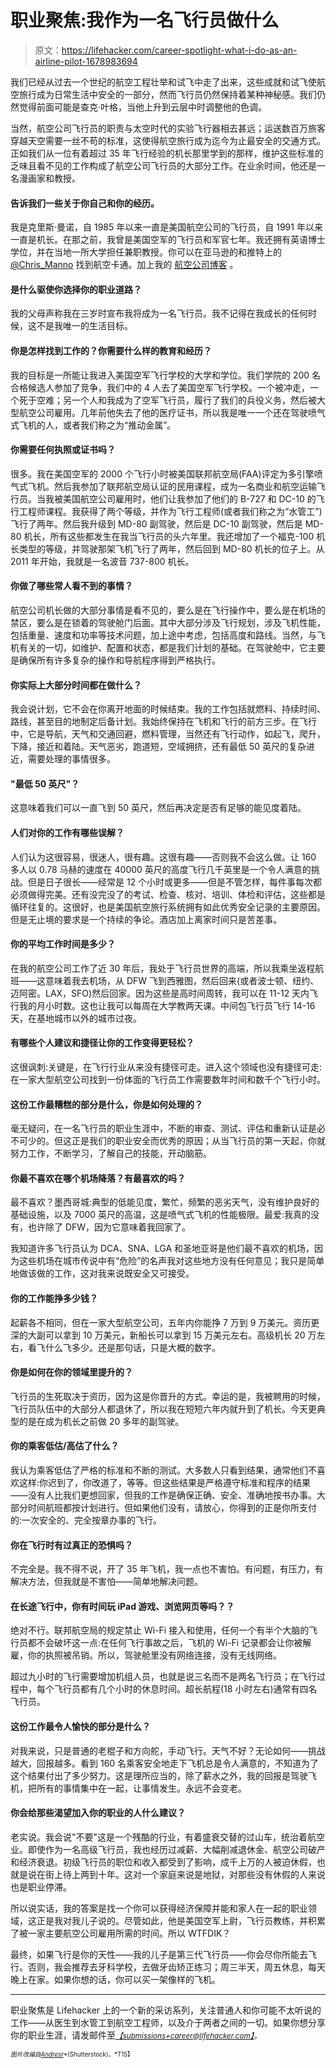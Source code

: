 # 职业聚焦:我作为一名飞行员做什么

> 原文：<https://lifehacker.com/career-spotlight-what-i-do-as-an-airline-pilot-1678983694>

我们已经从过去一个世纪的航空工程壮举和试飞中走了出来，这些成就和试飞使航空旅行成为日常生活中安全的一部分，然而飞行员仍然保持着某种神秘感。我们仍然觉得前面可能是查克·叶格，当他上升到云层中时调整他的色调。



当然，航空公司飞行员的职责与太空时代的实验飞行器相去甚远；运送数百万旅客穿越天空需要一丝不苟的标准，这使得航空旅行成为迄今为止最安全的交通方式。正如我们从一位有着超过 35 年飞行经验的机长那里学到的那样，维护这些标准的乏味且看不见的工作构成了航空公司飞行员的大部分工作。在业余时间，他还是一名漫画家和教授。

#### 告诉我们一些关于你自己和你的经历。

我是克里斯·曼诺，自 1985 年以来一直是美国航空公司的飞行员，自 1991 年以来一直是机长。在那之前，我曾是美国空军的飞行员和军官七年。我还拥有英语博士学位，并在当地一所大学担任兼职教授。你可以在亚马逊的和推特上的 [@Chris_Manno](https://twitter.com/@Chris_Manno) 找到航空卡通。加上我的 [航空公司博客](http://jethead.wordpress.com) 。

#### 是什么驱使你选择你的职业道路？

我的父母声称我在三岁时宣布我将成为一名飞行员。我不记得在我成长的任何时候，这不是我唯一的生活目标。

#### 你是怎样找到工作的？你需要什么样的教育和经历？

我的目标是一所能让我进入美国空军飞行学校的大学和学位。我们学院的 200 名合格候选人参加了竞争，我们中的 4 人去了美国空军飞行学校。一个被冲走，一个死于空难；另一个人和我成为了空军飞行员，履行了我们的兵役义务，然后被大型航空公司雇用。几年前他失去了他的医疗证书，所以我是唯一一个还在驾驶喷气式飞机的人，或者我们称之为“推动金属”。

#### 你需要任何执照或证书吗？

很多。我在美国空军的 2000 个飞行小时被美国联邦航空局(FAA)评定为多引擎喷气式飞机。然后我参加了联邦航空局认证的民用课程，成为一名商业和航空运输飞行员。当我被美国航空公司雇用时，他们让我参加了他们的 B-727 和 DC-10 的飞行工程师课程。我获得了两个等级，并作为飞行工程师(或者我们称之为“水管工”)飞行了两年。然后我升级到 MD-80 副驾驶，然后是 DC-10 副驾驶，然后是 MD-80 机长，所有这些都发生在我当飞行员的头六年里。我还增加了一个福克-100 机长类型的等级，并驾驶那架飞机飞行了两年，然后回到 MD-80 机长的位子上。从 2011 年开始，我就是一名波音 737-800 机长。

#### 你做了哪些常人看不到的事情？

航空公司机长做的大部分事情是看不见的，要么是在飞行操作中，要么是在机场的禁区，要么是在锁着的驾驶舱门后面。其中大部分涉及飞行规划，涉及飞机性能，包括重量、速度和功率等技术问题，加上途中考虑，包括高度和路线。当然，与飞机有关的一切，如维护、配置和状态，都是我们计划的基础。在驾驶舱中，它主要是确保所有许多复杂的操作和导航程序得到严格执行。

#### 你实际上大部分时间都在做什么？

我会说计划，它不会在你离开地面的时候结束。我的工作包括就燃料、持续时间、路线，甚至目的地制定后备计划。我始终保持在飞机和飞行的前方三步。在飞行中，它是导航，天气和交通回避，燃料管理，当然还有飞行动作，如起飞，爬升，下降，接近和着陆。天气恶劣，跑道短，空域拥挤，还有最低 50 英尺的复杂进近，需要处理的事情很多。

#### "最低 50 英尺"？

这意味着我们可以一直飞到 50 英尺，然后再决定是否有足够的能见度着陆。

#### 人们对你的工作有哪些误解？

人们认为这很容易，很迷人，很有趣。这很有趣——否则我不会这么做。让 160 多人以 0.78 马赫的速度在 40000 英尺的高度飞行几千英里是一个令人满意的挑战。但是日子很长——经常是 12 个小时或更多——但是不管怎样，每件事每次都必须做得完美。还有没完没了的考试、检查、核对、培训、体检和评估，这些都是循环往复的。这很好，也是美国航空旅行系统拥有如此优秀安全记录的主要原因。但是无止境的要求是一个持续的争论。酒店加上离家时间只是苦差事。

#### 你的平均工作时间是多少？

在我的航空公司工作了近 30 年后，我处于飞行员世界的高端，所以我乘坐返程航班——这意味着我去机场，从 DFW 飞到西雅图，然后回来(或者波士顿、纽约、迈阿密。LAX，SFO)然后回家。因为这些是高时间周转，我可以在 11-12 天内飞行我的月小时数。这也让我可以每周在大学教两天课。中间包飞行员飞行 14-16 天，在基地城市以外的城市过夜。

#### 有哪些个人建议和捷径让你的工作变得更轻松？

这很讽刺:关键是，在飞行行业从来没有捷径可走。进入这个领域也没有捷径可走:在一家大型航空公司找到一份体面的飞行员工作需要数年时间和数千个飞行小时。

#### 这份工作最糟糕的部分是什么，你是如何处理的？

毫无疑问，在一名飞行员的职业生涯中，不断的审查、测试、评估和重新认证是必不可少的。但这正是我们的职业安全而优秀的原因；从当飞行员的第一天起，你就努力工作，不断学习，了解自己的技能，开动脑筋。

#### 你最不喜欢在哪个机场降落？有最喜欢的吗？

最不喜欢？墨西哥城:典型的低能见度，繁忙，频繁的恶劣天气，没有维护良好的基础设施，以及 7000 英尺的高温，这是喷气式飞机的性能极限。最爱:我真的没有，也许除了 DFW，因为它意味着我回家了。

我知道许多飞行员认为 DCA、SNA、LGA 和圣地亚哥是他们最不喜欢的机场，因为这些机场在城市传说中有“危险”的名声我对这些地方没有任何意见；我只是简单地做该做的工作，这对我来说既安全又可接受。

#### 你的工作能挣多少钱？

起薪各不相同，但在一家大型航空公司，五年内你能挣 7 万到 9 万美元。资历更深的大副可以拿到 10 万美元，新船长可以拿到 15 万美元左右。高级机长 20 万左右，看飞什么飞多少。还是那句话，只是大概的数字。

#### 你是如何在你的领域里提升的？

飞行员的生死取决于资历，因为这是你晋升的方式。幸运的是，我被聘用的时候，飞行员队伍中的大部分人都退休了，所以我在短短六年内就升到了机长。今天更典型的是在成为机长之前做 20 多年的副驾驶。

#### 你的乘客低估/高估了什么？

我认为乘客低估了严格的标准和不断的测试。大多数人只看到结果，通常他们不喜欢这样:你迟到了，你改道了，等等。但这些结果是严格遵守标准和程序的结果——没有人比我们更想回家，但我的工作是确保正确、安全、准确地按书办事。大部分时间航班都按计划进行。但如果他们没有，请放心，你得到的正是你所支付的:一次安全的、完全按章办事的飞行。

#### 你在飞行时有过真正的恐惧吗？

不完全是。我不得不说，开了 35 年飞机，我一点也不害怕。有问题，有压力，有解决方法，但我就是不害怕——简单地解决问题。

#### 在长途飞行中，你有时间玩 iPad 游戏、浏览网页等吗？？

绝对不行。联邦航空局的规定禁止 Wi-Fi 接入和使用，任何一个有半个大脑的飞行员都不会破坏这一点:在任何飞行事故之后，飞机的 Wi-Fi 记录都会让你被解雇，你的执照被吊销。所以，驾驶舱里没有网络连接，没有无线网络。

超过九小时的飞行需要增加机组人员，也就是说三名而不是两名飞行员；在飞行过程中，每个飞行员都有几个小时的休息时间。超长航程(18 小时左右)通常有四名飞行员。

#### 这份工作最令人愉快的部分是什么？

对我来说，只是普通的老棍子和方向舵，手动飞行。天气不好？无论如何——挑战越大，回报越多。看到 160 名乘客安全地走下飞机总是令人满意的，不知道为了这个结果付出了多少努力。这是理所应当的，除了薪水之外，我的回报是驾驶飞机，把所有的事情集中在一起，让事情发生。永远不会变老。

#### 你会给那些渴望加入你的职业的人什么建议？

老实说。我会说"不要"这是一个残酷的行业，有着盛衰交替的过山车，统治着航空业。即使作为一名高级飞行员，我也经历过减薪、大幅削减退休金、航空公司破产和经济衰退。初级飞行员的职位和收入都受到了影响，成千上万的人被迫休假，也就是说在街上待上两到十年。这对一个家庭来说是地狱，对那些没有休假的人来说也是职业停滞。

所以说实话，我的答案是找一个你可以获得经济保障并能和家人在一起的职业领域，这正是我对我儿子说的。尽管如此，他是美国空军上尉，飞行员教练，并积累了被一家主要航空公司雇用所需的时间。所以 WTFDIK？

最终，如果飞行是你的天性——我的儿子是第三代飞行员——你会尽你所能去飞行。否则，我会推荐去牙科学校，去做牙齿矫正练习；周三半天，周五休息，每天晚上在家。如果你想的话，你可以买一架像样的飞机。

* * *

职业聚焦是 Lifehacker 上的一个新的采访系列，关注普通人和你可能不太听说的工作——从医生到水管工到航空工程师，以及介于两者之间的一切。如果你想分享你的职业生涯，请发邮件至[*<small>【submissions+career@lifehacker.com】</small>*](mailto:submissions+career@lifehacker.com)*<small>。</small>*<small></small>

<small><small>*图片改编自*</small>[<small>*Andresr*</small>](http://www.shutterstock.com/pic-97530335/stock-photo-pilots-inside-a-cabin-flying-an-airplane.html)<small>*(Shutterstock)。*T15】</small></small>

<small></small>